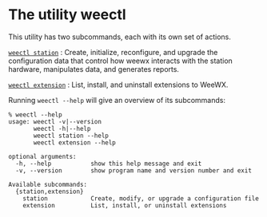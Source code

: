 # The utility **weectl**

This utility has two subcommands, each with its own set of actions.

[`weectl station`](../weectl/station) : Create, initialize, reconfigure, and
upgrade the configuration data that control how weewx interacts with the
station hardware, manipulates data, and generates reports.

[`weectl extension`](../weectl/extension) : List, install, and uninstall
extensions to WeeWX.

Running `weectl --help` will give an overview of its subcommands:

```shell
% weectl --help        
usage: weectl -v|--version
       weectl -h|--help
       weectl station --help
       weectl extension --help

optional arguments:
  -h, --help           show this help message and exit
  -v, --version        show program name and version number and exit

Available subcommands:
  {station,extension}
    station            Create, modify, or upgrade a configuration file
    extension          List, install, or uninstall extensions
```
